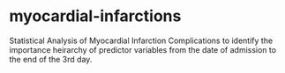 # myocardial-infarctions
Statistical Analysis of Myocardial Infarction Complications to identify the importance heirarchy of predictor variables from the date of admission to the end of the 3rd day.
